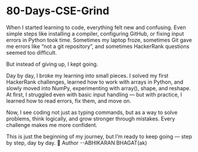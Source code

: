 # 80-Days-CSE-Grind
When I started learning to code, everything felt new and confusing. Even simple steps like installing a compiler, configuring GitHub, or fixing input errors in Python took time. Sometimes my laptop froze, sometimes Git gave me errors like “not a git repository”, and sometimes HackerRank questions seemed too difficult.

But instead of giving up, I kept going.

Day by day, I broke my learning into small pieces. I solved my first HackerRank challenges, learned how to work with arrays in Python, and slowly moved into NumPy, experimenting with array(), shape, and reshape. At first, I struggled even with basic input handling — but with practice, I learned how to read errors, fix them, and move on.

Now, I see coding not just as typing commands, but as a way to solve problems, think logically, and grow stronger through mistakes. Every challenge makes me more confident.

This is just the beginning of my journey, but I’m ready to keep going — step by step, day by day. 🚀
Author --ABHIKARAN BHAGAT(ak)

